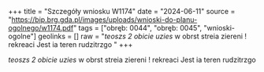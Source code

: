 +++
title = "Szczegóły wniosku W1174"
date = "2024-06-11"
source = "https://bip.brg.gda.pl/images/uploads/wnioski-do-planu-ogolnego/w1174.pdf"
tags = ["obręb: 0044", "obręb: 0045", "wnioski-ogolne"]
geolinks = []
raw = "*teoszs 2 obicie uzies* w obrst streia ziereni ! rekreaci Jest ia teren rudzitrzgo "
+++

*teoszs 2 obicie uzies* w obrst streia ziereni ! rekreaci Jest ia teren rudzitrzgo



